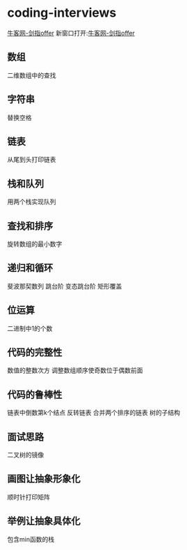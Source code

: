 # coding-interviews
[牛客网-剑指offer](https://www.nowcoder.com/ta/coding-interviews?page=1)
新窗口打开:<a href="https://www.nowcoder.com/ta/coding-interviews?page=1" target="_blank">牛客网-剑指offer</a>


## 数组
二维数组中的查找

## 字符串
替换空格

## 链表
从尾到头打印链表

## 栈和队列
用两个栈实现队列

## 查找和排序
旋转数组的最小数字

## 递归和循环
斐波那契数列
跳台阶
变态跳台阶
矩形覆盖

## 位运算
二进制中1的个数

## 代码的完整性
数值的整数次方
调整数组顺序使奇数位于偶数前面

## 代码的鲁棒性
链表中倒数第k个结点
反转链表
合并两个排序的链表
树的子结构

## 面试思路
二叉树的镜像

## 画图让抽象形象化
顺时针打印矩阵

## 举例让抽象具体化
包含min函数的栈

